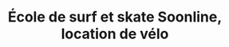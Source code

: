 ---
title: "École de surf et skate Soonline, location de vélo"
url: /moliets-et-maa/ecole-de-surf-et-skate-soonline-location-de-velo/
shop: shop
---